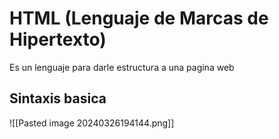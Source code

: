 # HTML (Lenguaje de Marcas de Hipertexto)
Es un lenguaje para darle estructura a una pagina web

## Sintaxis basica 

![[Pasted image 20240326194144.png]]
